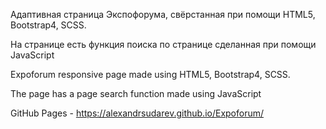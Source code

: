 Адаптивная страница Экспофорума, свёрстанная при помощи HTML5, Bootstrap4, SCSS. 


На странице есть функция поиска по странице сделанная при помощи JavaScript


Expoforum responsive page made using HTML5, Bootstrap4, SCSS. 


The page has a page search function made using JavaScript


GitHub Pages - https://alexandrsudarev.github.io/Expoforum/
